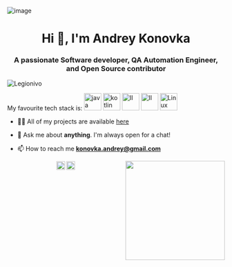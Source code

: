 ![image](https://github.com/wanderindev/wanderindev/blob/master/assets/about-cover.png)

<h1 align="center">Hi 👋, I'm Andrey Konovka </h1>
<h3 align="center">A passionate Software developer, QA Automation Engineer, and Open Source contributor </h3>

<p align="left">
<img src="https://komarev.com/ghpvc/?username=Legionivo" alt="Legionivo" />
<p>
My favourite tech stack is:
  <img src="https://img.icons8.com/color/48/000000/java-coffee-cup-logo.png" alt="java" width="40" height="40"/>
  <img src="https://img.icons8.com/color/48/000000/kotlin.png" alt="kotlin" width="40" height="40"/>
  <img src="https://img.icons8.com/color/48/000000/intellij-idea.png" alt="II" width="40" height="40"/>
  <img src="https://img.icons8.com/color/48/000000/docker.png" alt="II" width="40" height="40"/>
  <img src="https://img.icons8.com/color/48/000000/linux.png" alt="Linux" width="40" height="40"/></p> 

- 👨‍💻 All of my projects are available  [here](https://github.com/Legionivo?tab=repositories)

- 💬 Ask me about **anything**. I'm always open for a chat!

- 📫 How to reach me **konovka.andrey@gmail.com**



<p align="center"> 
  <img  align="right" src="https://github.com/tomkaX/tomkaX/blob/master/gifs/3aM.gif" width="230">
 </p>

<p align="center">
<a href="https://legionivo.github.io/" target="blank"><img align="center" src="https://img.icons8.com/color/48/000000/internet.png" alt="https://legionivo.github.io/" height="20" width="20" /></a>
<a href="https://www.linkedin.com/in/andrey-konovka/" target="blank"><img align="center" src="https://cdn.jsdelivr.net/npm/simple-icons@3.0.1/icons/linkedin.svg" alt="https://www.linkedin.com/in/andrey-konovka/" height="20" width="20" /></a>
 
 
 
</p>

